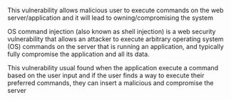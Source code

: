 This vulnerability allows malicious user to execute commands on the web server/application and it will lead to owning/compromising the system

OS command injection (also known as shell injection) is a web security vulnerability that allows an attacker to execute arbitrary operating system (OS) commands on the server that is running an application, and typically fully compromise the application and all its data. 

This vulnerability usual found when the application execute a command based on the user input and if the user finds a way to execute their preferred commands, they can insert a malicious and compromise the server
